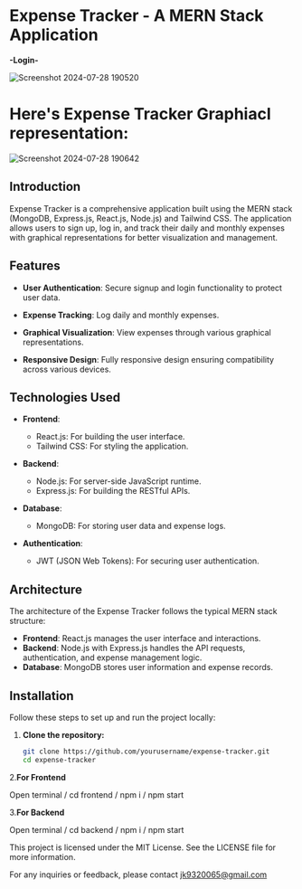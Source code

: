 # Expense Tracker - A MERN Stack Application

**-Login-**

![Screenshot 2024-07-28 190520](https://github.com/user-attachments/assets/eea581a5-5511-4f85-bc7e-155a0e1ba5e5)


# Here's Expense Tracker Graphiacl representation:

![Screenshot 2024-07-28 190642](https://github.com/user-attachments/assets/31b7303c-fd13-4414-9f2b-7965e10fdcd2)


## Introduction
Expense Tracker is a comprehensive application built using the MERN stack (MongoDB, Express.js, React.js, Node.js) and Tailwind CSS. The application allows users to sign up, log in, and track their daily and monthly expenses with graphical representations for better visualization and management.

## Features
- **User Authentication**:
  Secure signup and login functionality to protect user data.
  
- **Expense Tracking**:
  Log daily and monthly expenses.
  
- **Graphical Visualization**:
   View expenses through various graphical representations.
  
- **Responsive Design**:
   Fully responsive design ensuring compatibility across various devices.
  

## Technologies Used

- **Frontend**:
  
  - React.js: For building the user interface.
  - Tailwind CSS: For styling the application.
    
- **Backend**:
  
  - Node.js: For server-side JavaScript runtime.
  - Express.js: For building the RESTful APIs.
    
- **Database**:
  
  - MongoDB: For storing user data and expense logs.
    
- **Authentication**:
  
  - JWT (JSON Web Tokens): For securing user authentication.
 

## Architecture
The architecture of the Expense Tracker follows the typical MERN stack structure:
- **Frontend**: React.js manages the user interface and interactions.
- **Backend**: Node.js with Express.js handles the API requests, authentication, and expense management logic.
- **Database**: MongoDB stores user information and expense records.


## Installation
Follow these steps to set up and run the project locally:

1. **Clone the repository:**
   ```bash
   git clone https://github.com/yourusername/expense-tracker.git
   cd expense-tracker

2.**For Frontend**

Open terminal / cd frontend / npm i / npm start

3.**For Backend**

Open terminal / cd backend / npm i / npm start


This project is licensed under the MIT License. See the LICENSE file for more information.


For any inquiries or feedback, please contact jk9320065@gmail.com
